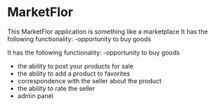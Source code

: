 # MarketFlor
This MarketFlor application is something like a marketplace It has the following functionality: -opportunity to buy goods

It has the following functionality:
-opportunity to buy goods
- the ability to post your products for sale
- the ability to add a product to favorites
- correspondence with the seller about the product
- the ability to rate the seller
- admin panel
